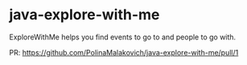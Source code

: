 # java-explore-with-me

ExploreWithMe helps you find events to go to and people to go with.

PR: https://github.com/PolinaMalakovich/java-explore-with-me/pull/1
